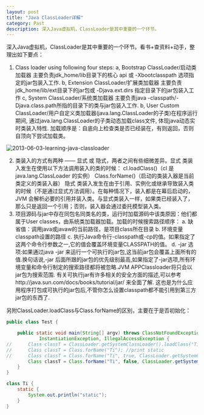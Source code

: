 ```yaml
---
layout: post
title: "Java ClassLoader详解"
category: Past
description: 深入Java虚拟机，ClassLoader是其中重要的一个环节。
---
```

深入Java虚拟机，ClassLoader是其中重要的一个环节。看书&#43;查资料&#43;动手，整理出如下要点：

1. Class loader using following four steps:
a, Bootstrap ClassLoader/启动类加载器
主要负责jdk_home/lib目录下的核心 api 或 -Xbootclasspath 选项指定的jar包装入工作.
b, Extension ClassLoader/扩展类加载器
主要负责jdk_home/lib/ext目录下的jar包或 -Djava.ext.dirs 指定目录下的jar包装入工作
c, System ClassLoader/系统类加载器
主要负责java -classpath/-Djava.class.path所指的目录下的类与jar包装入工作.
b, User Custom ClassLoader/用户自定义类加载器(java.lang.ClassLoader的子类)在程序运行期间, 通过java.lang.ClassLoader的子类动态加载class文件, 体现java动态实时类装入特性.
加载顺序是：自底向上检查类是否已经装在，有则返回，否则自顶向下尝试加载类。

![2013-06-03-learning-java-classloader](//dn-johnwong.qbox.me/images/2013-06-03-learning-java-classloader.png)

2. 类装入的方式有两种 —— 显式 或 隐式，两者之间有些细微差异。显式 类装入发生在使用以下方法调用装入的类的时候：
cl.loadClass()（cl 是 java.lang.ClassLoader 的实例）
Class.forName()（启动的类装入器是当前类定义的类装入器）
隐式 类装入发生在由于引用、实例化或继承导致装入类的时候（不是通过显式方法调用）。在每种情况下，装入都是在幕后启动的，JVM 会解析必要的引用并装入类。与显式类装入一样，如果类已经装入了，那么只是返回一个引用；否则，装入器会通过委托模型装入类。
3. 项目源码与jar中存在同包名同类名的类，运行时加载源码中该类原因：他们都属于User classes，由系统类加载器加载。加载的时候搜索路径顺序：
a. 缺省值：调用java或javaw的当前路径，是项目class所在目录
b. 环境变量classpath设置的路径
c. 执行Java命令行-classpath或-cp的值。如果指定了这两个命令行参数之一,它的值会覆盖环境变量CLASSPATH的值。
d. -jar 选项:如果通过java -jar 来运行一个可执行的jar包,这当前jar包会覆盖上面所有的值.换句话说,-jar 后面所跟的jar包的优先级别最高,如果指定了-jar选项,所有环境变量和命令行制定的搜索路径都将被忽略.JVM APPClassloader将只会以jar包为搜索范围. 有关可执行jar有许多相关的安全方面的描述,可以参考http://java.sun.com/docs/books/tutorial/jar/ 来全面了解. 这也是为什么应用程序打包成可执行的jar包后,不管你怎么设置classpath都不能引用到第三方jar包的东西了.

另附ClassLoader.loadClass与Class.forName的区别，主要在于是否初始化：

```java
public class Test {

	public static void main(String[] argv) throws ClassNotFoundException,
			InstantiationException, IllegalAccessException {
//		Class classT = ClassLoader.getSystemClassLoader().loadClass("Ti"); //not print static
//		Class classT = Class.forName("Ti"); //print static
//		Class classT = Class.forName("Ti", true, ClassLoader.getSystemClassLoader()); //print static
		Class classT = Class.forName("Ti", false, ClassLoader.getSystemClassLoader()); // not print static
	}
}

class Ti {
	static {
		System.out.println("static");
	}
}
```





